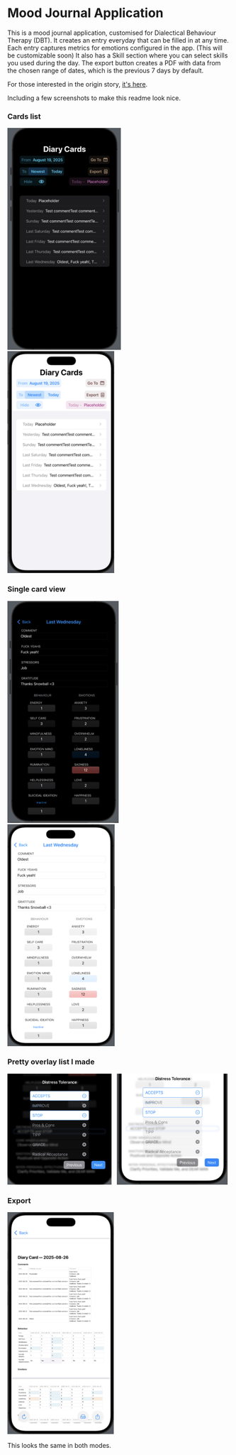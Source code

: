 # Mood Journal Application

This is a mood journal application, customised for Dialectical Behaviour Therapy (DBT). 
It creates an entry everyday that can be filled in at any time. 
Each entry captures metrics for emotions configured in the app. (This will be customizable soon) 
It also has a Skill section where you can select skills you used during the day.
The export button creates a PDF with data from the chosen range of dates, which is the previous 7 days by default.

For those interested in the origin story, [it's here](story.md).

Including a few screenshots to make this readme look nice.

### Cards list 
<img src="images/cards_dark.png" alt="Cards list view in dark mode" height="500" /> &nbsp;
<img src="images/cards_light.png" alt="Cards list view in light mode" height="500" />


### Single card view
<img src="images/single_card_dark.png" alt="Single card view in dark mode" height="500" /> &nbsp;
<img src="images/single_card_light.png" alt="Single card view in light mode" height="500" />


### Pretty overlay list I made
<img src="images/popover_dark.png" alt="Popover list in dark mode" height="250" /> &nbsp;
<img src="images/popover_light.png" alt="Popover list in light mode" height="250" />


### Export
<img src="images/export_light.png" alt="Exported PDF" height="500" /> &nbsp;

This looks the same in both modes.

